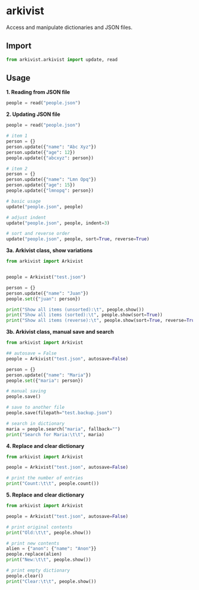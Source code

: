 # arkivist
Access and manipulate dictionaries and JSON files.

## Import
```python
from arkivist.arkivist import update, read
```

## Usage
**1. Reading from JSON file**
```python
people = read("people.json")
```

**2. Updating JSON file**
```python
people = read("people.json")

# item 1
person = {}
person.update({"name": "Abc Xyz"})
person.update({"age": 12})
people.update({"abcxyz": person})

# item 2
person = {}
person.update({"name": "Lmn Opq"})
person.update({"age": 15})
people.update({"lmnopq": person})

# basic usage
update("people.json", people)

# adjust indent
update("people.json", people, indent=3)

# sort and reverse order
update("people.json", people, sort=True, reverse=True)
```

**3a. Arkivist class, show variations**
```python
from arkivist import Arkivist


people = Arkivist("test.json")

person = {}
person.update({"name": "Juan"})
people.set({"juan": person})

print("Show all items (unsorted):\t", people.show())
print("Show all items (sorted):\t", people.show(sort=True))
print("Show all items (reverse):\t", people.show(sort=True, reverse=True))
```


**3b. Arkivist class, manual save and search**
```python
from arkivist import Arkivist

## autosave = False
people = Arkivist("test.json", autosave=False)

person = {}
person.update({"name": "Maria"})
people.set({"maria": person})

# manual saving
people.save()

# save to another file
people.save(filepath="test.backup.json")

# search in dictionary
maria = people.search("maria", fallback="")
print("Search for Maria:\t\t", maria)
```

**4. Replace and clear dictionary**
```python
from arkivist import Arkivist

people = Arkivist("test.json", autosave=False)

# print the number of entries
print("Count:\t\t", people.count())
```

**5. Replace and clear dictionary**
```python
from arkivist import Arkivist

people = Arkivist("test.json", autosave=False)

# print original contents
print("Old:\t\t", people.show())

# print new contents
alien = {"anon": {"name": "Anon"}}
people.replace(alien)
print("New:\t\t", people.show())

# print empty dictionary
people.clear()
print("Clear:\t\t", people.show())
```